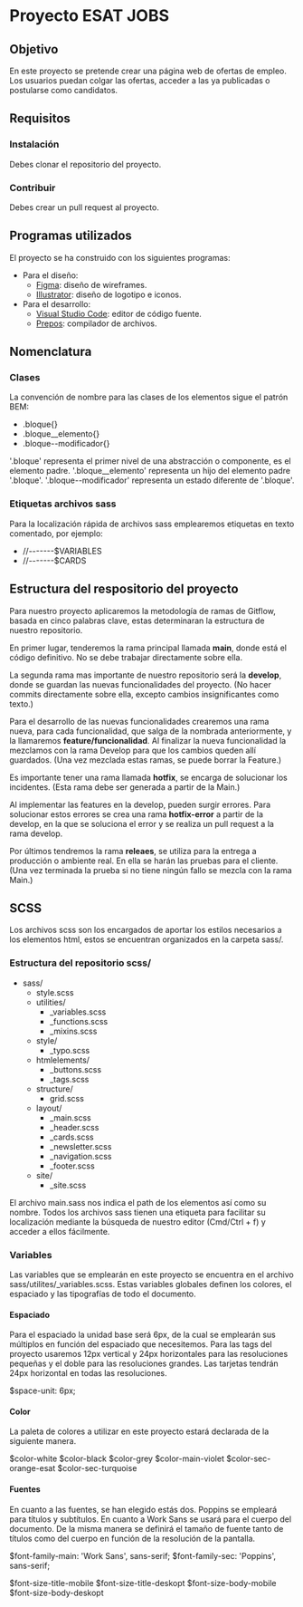 # **Proyecto ESAT JOBS**

## **Objetivo**


En este proyecto se pretende crear una página web de ofertas de empleo. Los usuarios puedan colgar las ofertas, acceder a las ya publicadas o postularse como candidatos.

## **Requisitos**
### **Instalación**
Debes clonar el repositorio del proyecto.
### **Contribuir**
Debes crear un pull request al proyecto.

## **Programas utilizados**
El proyecto se ha construido con los siguientes programas:
- Para el diseño: 
  - <a href="https://www.figma.com/">Figma</a>: diseño de wireframes.
  - <a href="https://www.adobe.com/products/illustrator.html">Illustrator</a>: diseño de logotipo e iconos.
- Para el desarrollo: 
  - <a href="https://code.visualstudio.com/">Visual Studio Code</a>: editor de código fuente.
  - <a href="https://prepros.io/">Prepos</a>: compilador de archivos.

## **Nomenclatura**

### **Clases**

La convención de nombre para las clases de los elementos sigue el patrón BEM:

- .bloque{}
- .bloque__elemento{}
- .bloque--modificador{}

'.bloque' representa el primer nivel de una abstracción o componente, es el elemento padre.
'.bloque__elemento' representa un hijo del elemento padre '.bloque'.
'.bloque--modificador' representa un estado diferente de '.bloque'.

<!-- Ejemplo sacado del proyecto -->

### **Etiquetas archivos sass**

Para la localización rápida de archivos sass emplearemos etiquetas en texto comentado, por ejemplo:

- //-------$VARIABLES
- //-------$CARDS

## **Estructura del respositorio del proyecto**

Para nuestro proyecto aplicaremos la metodología de ramas de Gitflow, basada en cinco palabras clave, estas determinaran la estructura de nuestro repositorio.

En primer lugar, tenderemos la rama principal llamada **main**, donde está el código definitivo. No se debe trabajar directamente sobre ella.

La segunda rama mas importante de nuestro repositorio será la **develop**, donde se guardan las nuevas funcionalidades del proyecto. (No hacer commits directamente sobre ella, excepto cambios insignificantes como texto.)

Para el desarrollo de las nuevas funcionalidades crearemos una rama nueva, para cada funcionalidad, que salga de la nombrada anteriormente, y la llamaremos **feature/funcionalidad**. Al finalizar la nueva funcionalidad la mezclamos con la rama Develop para que los cambios queden allí guardados. (Una vez mezclada estas ramas, se puede borrar la Feature.)

Es importante tener una rama llamada **hotfix**, se encarga de solucionar los incidentes. (Esta rama debe ser generada a partir de la Main.)

Al implementar las features en la develop, pueden surgir errores. Para solucionar estos errores se crea una rama **hotfix-error** a partir de la develop, en la que se soluciona el error y se realiza un pull request a la rama develop.

Por últimos tendremos la rama **releaes**, se utiliza para la entrega a producción o ambiente real. En ella se harán las pruebas para el cliente. (Una vez terminada la prueba si no tiene ningún fallo se mezcla con la rama Main.)

## **SCSS**

Los archivos scss son los encargados de aportar los estilos necesarios a los elementos html, estos se encuentran organizados en la carpeta sass/.

### **Estructura del repositorio scss/**

- sass/
  - style.scss
  - utilities/
    - _variables.scss
    - _functions.scss
    - _mixins.scss
  - style/
    - _typo.scss
  - htmlelements/
    - _buttons.scss
    - _tags.scss
  - structure/
    - grid.scss
  - layout/
    - _main.scss
    - _header.scss
    - _cards.scss
    - _newsletter.scss
    - _navigation.scss
    - _footer.scss
  - site/
    - _site.scss

El archivo main.sass nos indica el path de los elementos así como su nombre. Todos los archivos sass tienen una etiqueta para facilitar su localización mediante la búsqueda de nuestro editor (Cmd/Ctrl + f) y acceder a ellos fácilmente.


### **Variables**

Las variables que se emplearán en este proyecto se encuentra en el archivo sass/utilites/_variables.scss. Estas variables globales definen los colores, el espaciado y las tipografías de todo el documento.

#### **Espaciado**

Para el espaciado la unidad base será 6px, de la cual se emplearán sus múltiplos en función del espaciado que necesitemos. 
Para las tags del proyecto usaremos 12px vertical y 24px horizontales para las resoluciones pequeñas y el doble para las resoluciones grandes. Las tarjetas tendrán 24px horizontal en todas las resoluciones.

$space-unit: 6px;

#### **Color**

La paleta de colores a utilizar en este proyecto estará declarada de la siguiente manera.

$color-white
$color-black
$color-grey
$color-main-violet
$color-sec-orange-esat
$color-sec-turquoise

#### **Fuentes**

En cuanto a las fuentes, se han elegido estás dos. Poppins se empleará para títulos y subtítulos. En cuanto a Work Sans se usará para el cuerpo del documento. De la misma manera se definirá el tamaño de fuente tanto de títulos como del cuerpo en función de la resolución de la pantalla.

$font-family-main: 'Work Sans', sans-serif;
$font-family-sec: 'Poppins', sans-serif;

$font-size-title-mobile
$font-size-title-deskopt
$font-size-body-mobile
$font-size-body-deskopt

